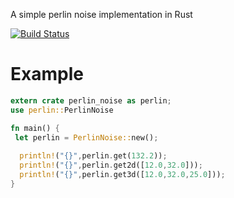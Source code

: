  A simple perlin noise implementation in Rust
 
 [![Build Status](https://travis-ci.org/Lapz/perlin_noise.svg?branch=master)](https://travis-ci.org/Lapz/perlin_noise)
 
 # Example
 ```rust 
 extern crate perlin_noise as perlin;
 use perlin::PerlinNoise
 
 fn main() {
  let perlin = PerlinNoise::new();
  
   println!("{}",perlin.get(132.2));
   println!("{}",perlin.get2d([12.0,32.0]));
   println!("{}",perlin.get3d([12.0,32.0,25.0]));
 }
 ```